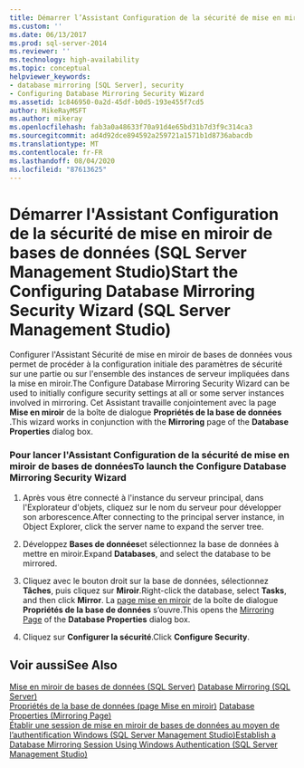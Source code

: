 ```yaml
---
title: Démarrer l’Assistant Configuration de la sécurité de mise en miroir de bases de données (SQL Server Management Studio) | Microsoft Docs
ms.custom: ''
ms.date: 06/13/2017
ms.prod: sql-server-2014
ms.reviewer: ''
ms.technology: high-availability
ms.topic: conceptual
helpviewer_keywords:
- database mirroring [SQL Server], security
- Configuring Database Mirroring Security Wizard
ms.assetid: 1c846950-0a2d-45df-b0d5-193e455f7cd5
author: MikeRayMSFT
ms.author: mikeray
ms.openlocfilehash: fab3a0a48633f70a91d4e65bd31b7d3f9c314ca3
ms.sourcegitcommit: ad4d92dce894592a259721a1571b1d8736abacdb
ms.translationtype: MT
ms.contentlocale: fr-FR
ms.lasthandoff: 08/04/2020
ms.locfileid: "87613625"
---
```

# <a name="start-the-configuring-database-mirroring-security-wizard-sql-server-management-studio"></a><span data-ttu-id="90a6d-102">Démarrer l'Assistant Configuration de la sécurité de mise en miroir de bases de données (SQL Server Management Studio)</span><span class="sxs-lookup"><span data-stu-id="90a6d-102">Start the Configuring Database Mirroring Security Wizard (SQL Server Management Studio)</span></span>
  <span data-ttu-id="90a6d-103">Configurer l'Assistant Sécurité de mise en miroir de bases de données vous permet de procéder à la configuration initiale des paramètres de sécurité sur une partie ou sur l'ensemble des instances de serveur impliquées dans la mise en miroir.</span><span class="sxs-lookup"><span data-stu-id="90a6d-103">The Configure Database Mirroring Security Wizard can be used to initially configure security settings at all or some server instances involved in mirroring.</span></span> <span data-ttu-id="90a6d-104">Cet Assistant travaille conjointement avec la page **Mise en miroir** de la boîte de dialogue **Propriétés de la base de données** .</span><span class="sxs-lookup"><span data-stu-id="90a6d-104">This wizard works in conjunction with the **Mirroring** page of the **Database Properties** dialog box.</span></span>  
  
### <a name="to-launch-the-configure-database-mirroring-security-wizard"></a><span data-ttu-id="90a6d-105">Pour lancer l'Assistant Configuration de la sécurité de mise en miroir de bases de données</span><span class="sxs-lookup"><span data-stu-id="90a6d-105">To launch the Configure Database Mirroring Security Wizard</span></span>  
  
1.  <span data-ttu-id="90a6d-106">Après vous être connecté à l'instance du serveur principal, dans l'Explorateur d'objets, cliquez sur le nom du serveur pour développer son arborescence.</span><span class="sxs-lookup"><span data-stu-id="90a6d-106">After connecting to the principal server instance, in Object Explorer, click the server name to expand the server tree.</span></span>  
  
2.  <span data-ttu-id="90a6d-107">Développez **Bases de données**et sélectionnez la base de données à mettre en miroir.</span><span class="sxs-lookup"><span data-stu-id="90a6d-107">Expand **Databases**, and select the database to be mirrored.</span></span>  
  
3.  <span data-ttu-id="90a6d-108">Cliquez avec le bouton droit sur la base de données, sélectionnez **Tâches**, puis cliquez sur **Miroir**.</span><span class="sxs-lookup"><span data-stu-id="90a6d-108">Right-click the database, select **Tasks**, and then click **Mirror**.</span></span> <span data-ttu-id="90a6d-109">La [page mise en miroir](../../relational-databases/databases/database-properties-mirroring-page.md) de la boîte de dialogue **Propriétés de la base de données** s’ouvre.</span><span class="sxs-lookup"><span data-stu-id="90a6d-109">This opens the [Mirroring Page](../../relational-databases/databases/database-properties-mirroring-page.md) of the **Database Properties** dialog box.</span></span>  
  
4.  <span data-ttu-id="90a6d-110">Cliquez sur **Configurer la sécurité**.</span><span class="sxs-lookup"><span data-stu-id="90a6d-110">Click **Configure Security**.</span></span>  
  
## <a name="see-also"></a><span data-ttu-id="90a6d-111">Voir aussi</span><span class="sxs-lookup"><span data-stu-id="90a6d-111">See Also</span></span>  
 <span data-ttu-id="90a6d-112">[Mise en miroir de bases de données &#40;SQL Server&#41;](database-mirroring-sql-server.md) </span><span class="sxs-lookup"><span data-stu-id="90a6d-112">[Database Mirroring &#40;SQL Server&#41;](database-mirroring-sql-server.md) </span></span>  
 <span data-ttu-id="90a6d-113">[Propriétés de la base de données &#40;page Mise en miroir&#41;](../../relational-databases/databases/database-properties-mirroring-page.md) </span><span class="sxs-lookup"><span data-stu-id="90a6d-113">[Database Properties &#40;Mirroring Page&#41;](../../relational-databases/databases/database-properties-mirroring-page.md) </span></span>  
 [<span data-ttu-id="90a6d-114">Établir une session de mise en miroir de bases de données au moyen de l’authentification Windows &#40;SQL Server Management Studio&#41;</span><span class="sxs-lookup"><span data-stu-id="90a6d-114">Establish a Database Mirroring Session Using Windows Authentication &#40;SQL Server Management Studio&#41;</span></span>](establish-database-mirroring-session-windows-authentication.md)  
  
  
